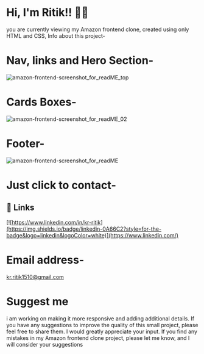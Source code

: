 # Hi, I'm Ritik!! 👋🙂
you are currently viewing my Amazon frontend clone, created using only HTML and CSS, Info about this project-

# Nav, links and Hero Section-

![amazon-frontend-screenshot_for_readME_top](https://github.com/Ritik1510/AmazonClone_front-end/assets/138875243/b646124c-68d3-48fa-9502-f6131eb38453)

# Cards Boxes-

![amazon-frontend-screenshot_for_readME_02](https://github.com/Ritik1510/AmazonClone_front-end/assets/138875243/cac8773d-20ab-4291-bc8e-bef64088335d)

# Footer-

![amazon-frontend-screenshot_for_readME](https://github.com/Ritik1510/AmazonClone_front-end/assets/138875243/dde4c89e-dced-4773-a4a8-77c11c6d0776)

# Just click to contact-
## 🔗 Links
[![https://www.linkedin.com/in/kr-ritik](https://img.shields.io/badge/linkedin-0A66C2?style=for-the-badge&logo=linkedin&logoColor=white)](https://www.linkedin.com/)

# Email address-
kr.ritik1510@gmail.com

# Suggest me 
i am working on making it more responsive and adding additional details. If you have any suggestions to improve the quality of this small project, please feel free to share them. I would greatly appreciate your input. If you find any mistakes in my Amazon frontend clone project, please let me know, and I will consider your suggestions



